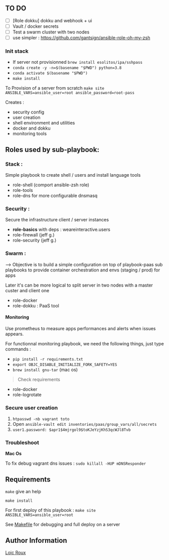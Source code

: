 
TO DO
------------
- [ ] [Role dokku] dokku and webhook + ui
- [ ] Vault / docker secrets
- [ ] Test a swarm cluster with two nodes
- [ ] use simpler : https://github.com/gantsign/ansible-role-oh-my-zsh

### Init stack

- If server not provisionned `brew install esolitos/ipa/sshpass`
- `conda create -y -n=$(basename "$PWD") python=3.8`
- `conda activate $(basename "$PWD")`
- `make install`

To Provision of a server from scratch `make site ANSIBLE_VARS=ansible_user=root ansible_password=root-pass`

Creates :
- security config
- user creation
- shell environment and utilities
- docker and dokku
- monitoring tools

Roles used by sub-playbook:
------------

### Stack :

Simple playbook to create shell / users and install language tools

- role-shell (comport ansible-zsh role)
- role-tools
- role-dns for more configurable dnsmasq

### Security :

Secure the infrastructure client / server instances

- **role-basics** with deps : weareinteractive.users
- role-firewall (jeff g.)
- role-security (jeff g.)

### Swarm :

--> Objective is to build a simple configuration on top of playbook-paas sub playbooks to provide container orchestration and envs (staging / prod) for apps

Later it's can be more logical to split server in two nodes with a master custer and client one

- role-docker
- role-dokku : PaaS tool

#### Monitoring

Use prometheus to measure apps performances and alerts when issues appears.

For functionnal monitoring playbook, we need the following things, just type commands :

- `pip install -r requirements.txt`
- `export OBJC_DISABLE_INITIALIZE_FORK_SAFETY=YES`
- `brew install gnu-tar` (mac os)

> Check requirements

- role-docker
- role-logrotate

### Secure user creation

1. `htpasswd -nb vagrant toto`
1.  Open `ansible-vault edit inventories/paas/group_vars/all/secrets`
1. `user1.password: $apr1$4mjrgol9$toKJeYzjKhS3qcWJl8Tvb`

### Troubleshoot

**Mac Os**

To fix debug vagrant dns issues : `sudo killall -HUP mDNSResponder`

Requirements
------------

`make` give an help

`make install`

For first deploy of this playbook : `make site ANSIBLE_VARS=ansible_user=root`

See [Makefile](Makefile) for debugging and full deploy on a server

Author Information
------------------

[Loic Roux](https://github.com/loic-roux-404)
